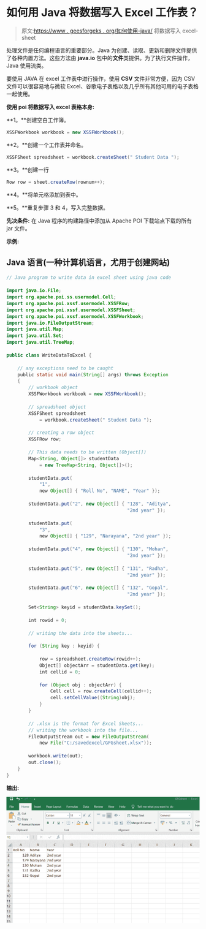 # 如何用 Java 将数据写入 Excel 工作表？

> 原文:[https://www . geesforgeks . org/如何使用-java/](https://www.geeksforgeeks.org/how-to-write-data-into-excel-sheet-using-java/) 将数据写入 excel-sheet

处理文件是任何编程语言的重要部分。Java 为创建、读取、更新和删除文件提供了各种内置方法。这些方法由 **java.io** 包中的**文件**类提供。为了执行文件操作，Java 使用流类。

要使用 JAVA 在 excel 工作表中进行操作，使用 **CSV** 文件非常方便，因为 CSV 文件可以很容易地与微软 Excel、谷歌电子表格以及几乎所有其他可用的电子表格一起使用。

**使用 poi 将数据写入 excel 表格本身:**

**1。**创建空白工作簿。

```java
XSSFWorkbook workbook = new XSSFWorkbook();
```

**2。**创建一个工作表并命名。

```java
XSSFSheet spreadsheet = workbook.createSheet(" Student Data ");
```

**3。**创建一行

```java
Row row = sheet.createRow(rownum++);
```

**4。**将单元格添加到表中。

**5。**重复步骤 3 和 4，写入完整数据。

**先决条件:** 在 Java 程序的构建路径中添加从 Apache POI 下载站点下载的所有 jar 文件。

**示例:**

## Java 语言(一种计算机语言，尤用于创建网站)

```java
// Java program to write data in excel sheet using java code

import java.io.File;
import org.apache.poi.ss.usermodel.Cell;
import org.apache.poi.xssf.usermodel.XSSFRow;
import org.apache.poi.xssf.usermodel.XSSFSheet;
import org.apache.poi.xssf.usermodel.XSSFWorkbook;
import java.io.FileOutputStream;
import java.util.Map;
import java.util.Set;
import java.util.TreeMap;

public class WriteDataToExcel {

    // any exceptions need to be caught
    public static void main(String[] args) throws Exception
    {
        // workbook object
        XSSFWorkbook workbook = new XSSFWorkbook();

        // spreadsheet object
        XSSFSheet spreadsheet
            = workbook.createSheet(" Student Data ");

        // creating a row object
        XSSFRow row;

        // This data needs to be written (Object[])
        Map<String, Object[]> studentData
            = new TreeMap<String, Object[]>();

        studentData.put(
            "1",
            new Object[] { "Roll No", "NAME", "Year" });

        studentData.put("2", new Object[] { "128", "Aditya",
                                            "2nd year" });

        studentData.put(
            "3",
            new Object[] { "129", "Narayana", "2nd year" });

        studentData.put("4", new Object[] { "130", "Mohan",
                                            "2nd year" });

        studentData.put("5", new Object[] { "131", "Radha",
                                            "2nd year" });

        studentData.put("6", new Object[] { "132", "Gopal",
                                            "2nd year" });

        Set<String> keyid = studentData.keySet();

        int rowid = 0;

        // writing the data into the sheets...

        for (String key : keyid) {

            row = spreadsheet.createRow(rowid++);
            Object[] objectArr = studentData.get(key);
            int cellid = 0;

            for (Object obj : objectArr) {
                Cell cell = row.createCell(cellid++);
                cell.setCellValue((String)obj);
            }
        }

        // .xlsx is the format for Excel Sheets...
        // writing the workbook into the file...
        FileOutputStream out = new FileOutputStream(
            new File("C:/savedexcel/GFGsheet.xlsx"));

        workbook.write(out);
        out.close();
    }
}
```

**输出:**

![](img/e4f39e05b324b0e551a8ed53eab79b95.png)